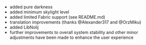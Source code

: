 - added pure darkness
- added minimum skylight level
- added limited Fabric support (see README.md)
- translation improvements (thanks @Alexander317 and @OrzMiku)
- added LibNolij
- further improvements to overall system stability and other minor adjustments have been made to enhance the user experience